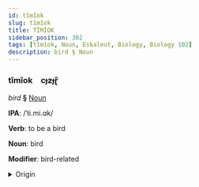 ```yaml
---
id: tîmîok
slug: tîmîok
title: TÎMÎOK
sidebar_position: 302
tags: [tîmîok, Noun, Eskaleut, Biology, Biology 102]
description: bird § Noun
---
```


### tîmîok&emsp;<span kind="abugida">cɟƶɟɽ̑</span>

*bird* **§** [Noun](../../tags/Noun)

**IPA**: /ˈti.mi.ɑk/

**Verb**: to be a bird

**Noun**: bird

**Modifier**: bird-related

<details>
    <summary>Origin</summary>
    Greenlandic timmiaq /timjaq/<br/>
    <em>Eskaleut Language Family</em>
</details>